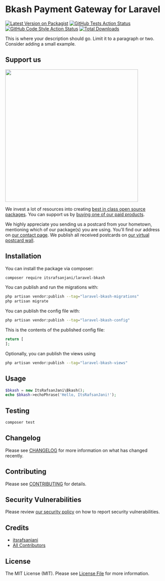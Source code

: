 # Bkash Payment Gateway for Laravel

[![Latest Version on Packagist](https://img.shields.io/packagist/v/itsrafsanjani/laravel-bkash.svg?style=flat-square)](https://packagist.org/packages/itsrafsanjani/laravel-bkash)
[![GitHub Tests Action Status](https://img.shields.io/github/actions/workflow/status/itsrafsanjani/laravel-bkash/run-tests.yml?branch=main&label=tests&style=flat-square)](https://github.com/itsrafsanjani/laravel-bkash/actions?query=workflow%3Arun-tests+branch%3Amain)
[![GitHub Code Style Action Status](https://img.shields.io/github/actions/workflow/status/itsrafsanjani/laravel-bkash/fix-php-code-style-issues.yml?branch=main&label=code%20style&style=flat-square)](https://github.com/itsrafsanjani/laravel-bkash/actions?query=workflow%3A"Fix+PHP+code+style+issues"+branch%3Amain)
[![Total Downloads](https://img.shields.io/packagist/dt/itsrafsanjani/laravel-bkash.svg?style=flat-square)](https://packagist.org/packages/itsrafsanjani/laravel-bkash)

This is where your description should go. Limit it to a paragraph or two. Consider adding a small example.

## Support us

[<img src="https://github-ads.s3.eu-central-1.amazonaws.com/laravel-bkash.jpg?t=1" width="419px" />](https://spatie.be/github-ad-click/laravel-bkash)

We invest a lot of resources into creating [best in class open source packages](https://spatie.be/open-source). You can support us by [buying one of our paid products](https://spatie.be/open-source/support-us).

We highly appreciate you sending us a postcard from your hometown, mentioning which of our package(s) you are using. You'll find our address on [our contact page](https://spatie.be/about-us). We publish all received postcards on [our virtual postcard wall](https://spatie.be/open-source/postcards).

## Installation

You can install the package via composer:

```bash
composer require itsrafsanjani/laravel-bkash
```

You can publish and run the migrations with:

```bash
php artisan vendor:publish --tag="laravel-bkash-migrations"
php artisan migrate
```

You can publish the config file with:

```bash
php artisan vendor:publish --tag="laravel-bkash-config"
```

This is the contents of the published config file:

```php
return [
];
```

Optionally, you can publish the views using

```bash
php artisan vendor:publish --tag="laravel-bkash-views"
```

## Usage

```php
$bkash = new ItsRafsanJani\Bkash();
echo $bkash->echoPhrase('Hello, ItsRafsanJani!');
```

## Testing

```bash
composer test
```

## Changelog

Please see [CHANGELOG](CHANGELOG.md) for more information on what has changed recently.

## Contributing

Please see [CONTRIBUTING](CONTRIBUTING.md) for details.

## Security Vulnerabilities

Please review [our security policy](../../security/policy) on how to report security vulnerabilities.

## Credits

- [itsrafsanjani](https://github.com/itsrafsanjani)
- [All Contributors](../../contributors)

## License

The MIT License (MIT). Please see [License File](LICENSE.md) for more information.

